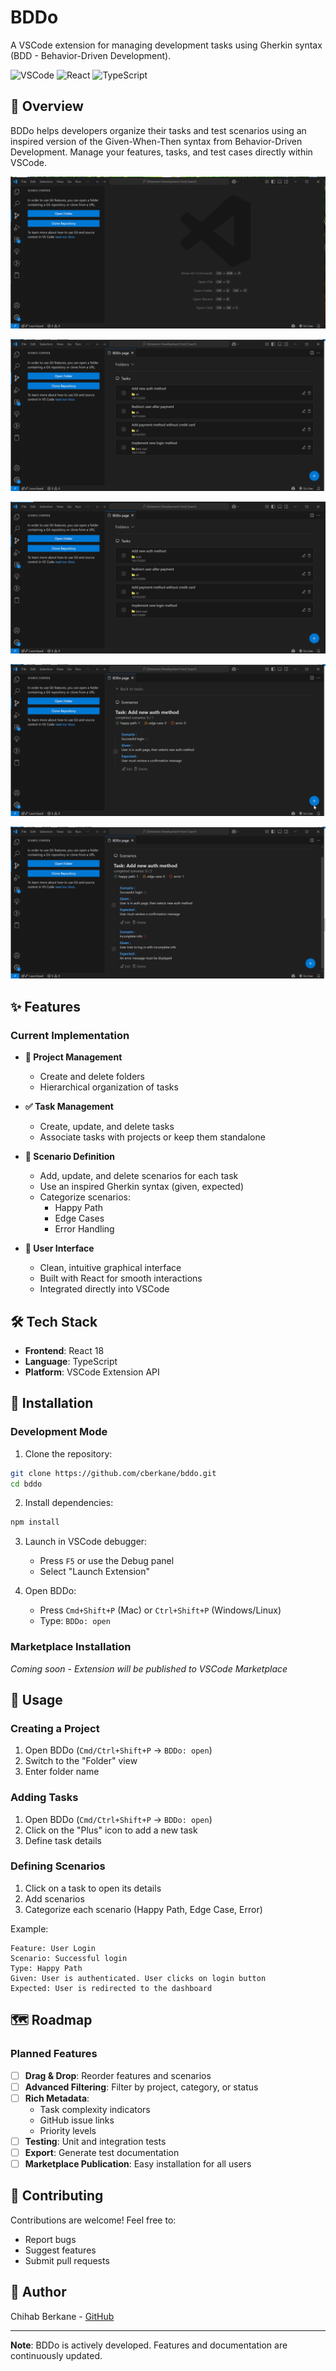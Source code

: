 # BDDo

A VSCode extension for managing development tasks using Gherkin syntax (BDD - Behavior-Driven Development).

![VSCode](https://img.shields.io/badge/VSCode-Extension-007ACC?logo=visual-studio-code)
![React](https://img.shields.io/badge/React-18-61DAFB?logo=react)
![TypeScript](https://img.shields.io/badge/TypeScript-5-3178C6?logo=typescript)

## 🎯 Overview

BDDo helps developers organize their tasks and test scenarios using an inspired version of the Given-When-Then syntax from Behavior-Driven Development. Manage your features, tasks, and test cases directly within VSCode.



![BDDo: add task demo](./docs/task_add_demo.gif)


![BDDo: add folder demo](./docs/folder_add_demo.gif)


![BDDo: add valid scenario demo](./docs/scenario_add_demo_valid.gif)


![BDDo: add error scenario demo](./docs/scenario_add_demo_error.gif)


![BDDo: complete task demo](./docs/scenario_add_demo_complete.gif)


## ✨ Features

### Current Implementation

- **📁 Project Management**

  - Create and delete folders
  - Hierarchical organization of tasks

- **✅ Task Management**

  - Create, update, and delete tasks
  - Associate tasks with projects or keep them standalone

- **🧪 Scenario Definition**

  - Add, update, and delete scenarios for each task
  - Use an inspired Gherkin syntax (given, expected)
  - Categorize scenarios:
    - Happy Path
    - Edge Cases
    - Error Handling

- **🎨 User Interface**
  - Clean, intuitive graphical interface
  - Built with React for smooth interactions
  - Integrated directly into VSCode

## 🛠️ Tech Stack

- **Frontend**: React 18
- **Language**: TypeScript
- **Platform**: VSCode Extension API

## 🚀 Installation

### Development Mode

1. Clone the repository:

```bash
git clone https://github.com/cberkane/bddo.git
cd bddo
```

2. Install dependencies:

```bash
npm install
```

3. Launch in VSCode debugger:

   - Press `F5` or use the Debug panel
   - Select "Launch Extension"

4. Open BDDo:
   - Press `Cmd+Shift+P` (Mac) or `Ctrl+Shift+P` (Windows/Linux)
   - Type: `BDDo: open`

### Marketplace Installation

_Coming soon - Extension will be published to VSCode Marketplace_

## 📖 Usage

### Creating a Project

1. Open BDDo (`Cmd/Ctrl+Shift+P` → `BDDo: open`)
2. Switch to the "Folder" view
3. Enter folder name

### Adding Tasks

1. Open BDDo (`Cmd/Ctrl+Shift+P` → `BDDo: open`)
2. Click on the "Plus" icon to add a new task
3. Define task details

### Defining Scenarios

1. Click on a task to open its details
2. Add scenarios
3. Categorize each scenario (Happy Path, Edge Case, Error)

Example:

```gherkin inspired
Feature: User Login
Scenario: Successful login
Type: Happy Path
Given: User is authenticated. User clicks on login button
Expected: User is redirected to the dashboard
```

## 🗺️ Roadmap

### Planned Features

- [ ] **Drag & Drop**: Reorder features and scenarios
- [ ] **Advanced Filtering**: Filter by project, category, or status
- [ ] **Rich Metadata**:
  - Task complexity indicators
  - GitHub issue links
  - Priority levels
- [ ] **Testing**: Unit and integration tests
- [ ] **Export**: Generate test documentation
- [ ] **Marketplace Publication**: Easy installation for all users

## 🤝 Contributing

Contributions are welcome! Feel free to:

- Report bugs
- Suggest features
- Submit pull requests

## 👤 Author

Chihab Berkane - [GitHub](https://github.com/cberkane)

---

**Note**: BDDo is actively developed. Features and documentation are continuously updated.
